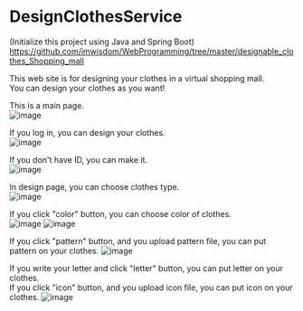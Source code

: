 # DesignClothesService

(Initialize this project using Java and Spring Boot)    
https://github.com/imwisdom/WebProgramming/tree/master/designable_clothes_Shopping_mall    


This web site is for designing your clothes in a virtual shopping mall.  
You can design your clothes as you want!    

This is a main page.  
![image](https://user-images.githubusercontent.com/33623136/111019793-bec13200-8404-11eb-9e7a-5c8f44b6654e.png)  

If you log in, you can design your clothes.  
![image](https://user-images.githubusercontent.com/33623136/111019830-f4feb180-8404-11eb-8ff5-940c19819115.png)

If you don't have ID, you can make it.  
![image](https://user-images.githubusercontent.com/33623136/111019845-13fd4380-8405-11eb-8eb5-623a993afefc.png)    

In design page, you can choose clothes type.  
![image](https://user-images.githubusercontent.com/33623136/111019859-35f6c600-8405-11eb-8e87-b820cb6150a4.png)  

If you click "color" button, you can choose color of clothes.  
![image](https://user-images.githubusercontent.com/33623136/111019870-4ad35980-8405-11eb-964f-7c7435758fce.png)
![image](https://user-images.githubusercontent.com/33623136/111019888-60e11a00-8405-11eb-87e2-819753b70550.png)  

If you click "pattern" button, and you upload pattern file, you can put pattern on your clothes.
![image](https://user-images.githubusercontent.com/33623136/111019923-9e45a780-8405-11eb-86e3-f888d52db682.png)  

If you write your letter and click "letter" button, you can put letter on your clothes.  
If you click "icon" button, and you upload icon file, you can put icon on your clothes.
![image](https://user-images.githubusercontent.com/33623136/111019990-0a281000-8406-11eb-8add-ba755b64fbf1.png)


